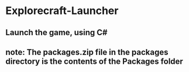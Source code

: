 # Explorecraft-Launcher
## Launch the game, using C#
## note: The packages.zip file in the packages directory is the contents of the Packages folder
